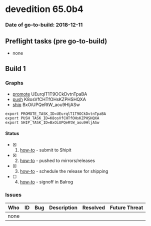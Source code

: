 # devedition 65.0b4

### Date of go-to-build: 2018-12-11

## Preflight tasks (pre go-to-build)
- none

## Build 1  

### Graphs
* [promote](https://tools.taskcluster.net/push-inspector/#/UEurqlT1T9OCkDvtnTpaBA) UEurqlT1T9OCkDvtnTpaBA
* [push](https://tools.taskcluster.net/push-inspector/#/K8osVfCHTfOHsKZPHSHQXA) K8osVfCHTfOHsKZPHSHQXA
* [ship](https://tools.taskcluster.net/push-inspector/#/BxOiUPQeRtW_aou9HljASw) BxOiUPQeRtW_aou9HljASw
```
export PROMOTE_TASK_ID=UEurqlT1T9OCkDvtnTpaBA
export PUSH_TASK_ID=K8osVfCHTfOHsKZPHSHQXA
export SHIP_TASK_ID=BxOiUPQeRtW_aou9HljASw
```


#### Status
- [x] 1.  [how-to](https://wiki.mozilla.org/Release:Release_Automation_on_Mercurial:Starting_a_Release#Submit_to_Ship_It)  - submit to Shipit
- [x] 2.  [how-to](https://github.com/mozilla-releng/releasewarrior-2.0/blob/master/docs/release-promotion/desktop/howto.md#push-artifacts-to-releases-directory)  - pushed to mirrors/releases
- [x] 3.  [how-to](https://github.com/mozilla-releng/releasewarrior-2.0/blob/master/docs/release-promotion/desktop/howto.md#ship-the-release)  - schedule the release for shipping
- [ ] 4.  [how-to](https://github.com/mozilla-releng/releasewarrior-2.0/blob/master/docs/release-promotion/desktop/howto.md#obtain-sign-offs-for-changes)  - signoff in Balrog

### Issues
| Who                 | ID               | Bug                                                                 | Description                | Resolved                | Future Threat                |
| ------------------- | ---------------- | ------------------------------------------------------------------- | -------------------------- | ----------------------- | ---------------------------- |
| none | | | | | |


